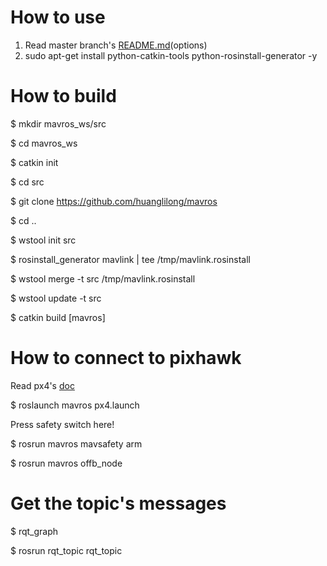# How to use
  1. Read master branch's [README.md](https://github.com/mavlink/mavros/blob/master/mavros/README.md#installation)(options)
  2. sudo apt-get install python-catkin-tools python-rosinstall-generator -y

# How to build
  $ mkdir mavros_ws/src
  
  $ cd mavros_ws
  
  $ catkin init
  
  $ cd src
  
  $ git clone https://github.com/huanglilong/mavros
  
  $ cd ..
  
  $ wstool init src

  $ rosinstall_generator mavlink | tee /tmp/mavlink.rosinstall

  $ wstool merge -t src /tmp/mavlink.rosinstall

  $ wstool update -t src

  $ catkin build [mavros]
  
# How to connect to pixhawk
  Read px4's [doc](http://dev.px4.io/pixhawk-companion-computer.html)
  
  $ roslaunch mavros px4.launch
  
  Press safety switch here!
  
  $ rosrun mavros mavsafety arm
  
  $ rosrun mavros offb_node
  
# Get the topic's messages
  $ rqt_graph
  
  $ rosrun rqt_topic rqt_topic
